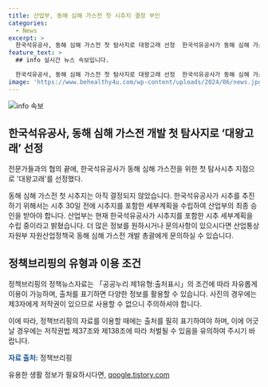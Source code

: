```yaml
---
title: 산업부, 동해 심해 가스전 첫 시추지 결정 부인
categories:
  - News
excerpt: >
  한국석유공사, 동해 심해 가스전 첫 탐사지로 대왕고래 선정  한국석유공사가 동해 심해 가스전 첫 탐사시추 장소로 대왕고래를 선정했다고 보도되었지만, 산업부는 이를 부인하며 현재 시추지를 포함한 세부계획을 수립 중이라고 밝혔습니다. 한국석유공사가 시추를 추진하기 위해서는 산업부의 최종승인을 받아야 하며, 현재 그 과정 중에 있다고 합니다. (출처: 정책브리핑)
feature_text: >
  ## info 실시간 뉴스 속보입니다.

  한국석유공사, 동해 심해 가스전 첫 탐사지로 대왕고래 선정  한국석유공사가 동해 심해 가스전 첫 탐사시추 장소로 대왕고래를 선정했다고 보도되었지만, 산업부는 이를 부인하며 현재 시추지를 포함한 세부계획을 수립 중이라고 밝혔습니다. 한국석유공사가 시추를 추진하기 위해서는 산업부의 최종승인을 받아야 하며, 현재 그 과정 중에 있다고 합니다. (출처: 정책브리핑)
image: 'https://www.behealthy4u.com/wp-content/uploads/2024/06/news.jpg'
---
```


<p><img src="https://www.behealthy4u.com/wp-content/uploads/2024/06/news.jpg" alt="info 속보" /></p>

<h2 data-ke-size="size26">한국석유공사, 동해 심해 가스전 개발 첫 탐사지로 ‘대왕고래’ 선정</h2>

<p>전문가들과의 협의 끝에, 한국석유공사가 동해 심해 가스전을 위한 첫 탐사시추 지점으로 '대왕고래'를 선정했다.</p>

<p data-ke-size="size16">동해 심해 가스전 첫 시추지는 아직 결정되지 않았습니다. 한국석유공사가 시추를 추진하기 위해서는 시추 30일 전에 시추지를 포함한 세부계획을 수립하여 산업부의 최종 승인을 받아야 합니다. 산업부는 현재 한국석유공사가 시추지를 포함한 시추 세부계획을 수립 중이라고 밝혔습니다. 더 많은 정보를 원하시거나 문의사항이 있으시다면 산업통상자원부 자원산업정책국 동해 심해 가스전 개발 총괄에게 문의하실 수 있습니다.</p>

<h2 data-ke-size="size26">정책브리핑의 유형과 이용 조건</h2>

<p>정책브리핑의 정책뉴스자료는 「공공누리 제1유형:출처표시」의 조건에 따라 자유롭게 이용이 가능하며, 출처를 표기하면 다양한 정보를 활용할 수 있습니다. 사진의 경우에는 제3자에게 저작권이 있으므로 사용할 수 없으니 주의하셔야 합니다.</p>

<p>이에 따라, 정책브리핑의 자료를 이용할 때에는 출처를 필히 표기하여야 하며, 이에 어긋날 경우에는 저작권법 제37조와 제138조에 따라 처벌될 수 있음을 유의하여 주시기 바랍니다. </p>

<p data-ke-size="size16"><b><span style="color: #1a5490;">자료 출처:</span></b> 정책브리핑 </p>
유용한 생활 정보가 필요하시다면, <a href="https://qoogle.tistory.com" rel="dofollow">qoogle.tistory.com</a>



